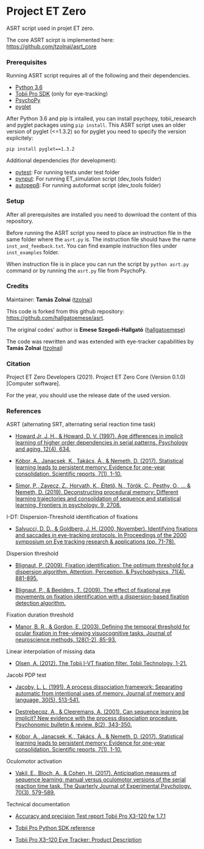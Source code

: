 # Project ET Zero

ASRT script used in projet ET zero.

The core ASRT scirpt is implemented here:
https://github.com/tzolnai/asrt_core

### Prerequisites
Running ASRT script requires all of the following and their dependencies.

* [Python 3.6](https://www.python.org/downloads/)
* [Tobii Pro SDK](https://pypi.org/project/tobii-research/) (only for eye-tracking)
* [PsychoPy](https://www.psychopy.org/download.html)
* [pyglet](https://pyglet.readthedocs.io/en/stable/)

After Python 3.6 and pip is intalled, you can install psychopy, tobii_research and pyglet packages using `pip install`.
This ASRT script uses an older version of pyglet (<=1.3.2) so for pyglet you need to specify the version explicitely:
```
pip install pyglet==1.3.2
```

Additional dependencies (for development):
* [pytest](https://docs.pytest.org/en/latest/): For running tests under test folder
* [pynput](https://pypi.org/project/pynput/): For running ET_simulation script (dev_tools folder)
* [autopep8](https://pypi.org/project/autopep8/): For running autoformat script (dev_tools folder)

### Setup

After all prerequisites are installed you need to download the content of this repository.

Before running the ASRT script you need to place an instruction file in the same folder where the `asrt.py` is.
The instruction file should have the name `inst_and_feedback.txt`. You can find example instruction files under `inst_examples` folder.

When instruction file is in place you can run the script by `python asrt.py` command or by running the `asrt.py` file from PsychoPy.

### Credits

Maintainer: **Tamás Zolnai** ([tzolnai](https://github.com/tzolnai))

This code is forked from this github repository: https://github.com/hallgatoemese/asrt.

The original codes' author is **Emese Szegedi-Hallgató** ([hallgatoemese](https://github.com/hallgatoemese))

The code was rewritten and was extended with eye-tracker capabilities by **Tamás Zolnai** ([tzolnai](https://github.com/tzolnai))

### Citation

Project ET Zero Developers (2021). Project ET Zero Core (Version 0.1.0)[Computer software].

For the year, you should use the release date of the used version.

### References

ASRT (alternating SRT, alternating serial reaction time task)

* [Howard Jr, J. H., & Howard, D. V. (1997). Age differences in implicit learning of higher order dependencies in serial patterns. Psychology and aging, 12(4), 634.](https://www.researchgate.net/profile/James_Howard11/publication/13812889_Age_differences_in_implicit_learning_of_higher_order_dependencies_in_serial_patterns/links/0deec52423cfe984b4000000.pdf)

* [Kóbor, A., Janacsek, K., Takács, Á., & Nemeth, D. (2017). Statistical learning leads to persistent memory: Evidence for one-year consolidation. Scientific reports, 7(1), 1-10.](https://www.nature.com/articles/s41598-017-00807-3?WT.feed_name=subjects_biological-sciences)

* [Simor, P., Zavecz, Z., Horvath, K., Éltető, N., Török, C., Pesthy, O., ... & Nemeth, D. (2019). Deconstructing procedural memory: Different learning trajectories and consolidation of sequence and statistical learning. Frontiers in psychology, 9, 2708.](https://www.frontiersin.org/articles/10.3389/fpsyg.2018.02708/full)

I-DT: Dispersion-Threshold identification of fixations

* [Salvucci, D. D., & Goldberg, J. H. (2000, November). Identifying fixations and saccades in eye-tracking protocols.
In Proceedings of the 2000 symposium on Eye tracking research & applications (pp. 71-78).](https://www.researchgate.net/publication/220811146_Identifying_fixations_and_saccades_in_eye-tracking_protocols)

Dispersion threshold

* [Blignaut, P. (2009). Fixation identification: The optimum threshold for a dispersion algorithm. Attention, Perception, & Psychophysics, 71(4), 881-895.](https://link.springer.com/article/10.3758/APP.71.4.881)

* [Blignaut, P., & Beelders, T. (2009). The effect of fixational eye movements on fixation identification with a dispersion-based fixation detection algorithm.](https://www.researchgate.net/publication/297523424_The_effect_of_fixational_eye_movements_on_fixation_identification_with_a_dispersion-based_fixation_detection_algorithm)

Fixation duration threshold

* [Manor, B. R., & Gordon, E. (2003). Defining the temporal threshold for ocular fixation in free-viewing visuocognitive tasks. Journal of neuroscience methods, 128(1-2), 85-93.](https://www.sciencedirect.com/science/article/pii/S0165027003001511)

Linear interpolation of missing data

* [Olsen, A. (2012). The Tobii I-VT fixation filter. Tobii Technology, 1-21.](https://stemedhub.org/resources/2173/download/Tobii_WhitePaper_TobiiIVTFixationFilter.pdf)

Jacobi PDP test

* [Jacoby, L. L. (1991). A process dissociation framework: Separating automatic from intentional uses of memory. Journal of memory and language, 30(5), 513-541.](https://www.sciencedirect.com/science/article/abs/pii/0749596X9190025F)

* [Destrebecqz, A., & Cleeremans, A. (2001). Can sequence learning be implicit? New evidence with the process dissociation procedure. Psychonomic bulletin & review, 8(2), 343-350.](https://link.springer.com/article/10.3758/BF03196171)

* [Kóbor, A., Janacsek, K., Takács, Á., & Nemeth, D. (2017). Statistical learning leads to persistent memory: Evidence for one-year consolidation. Scientific reports, 7(1), 1-10.](https://www.nature.com/articles/s41598-017-00807-3?WT.feed_name=subjects_biological-sciences)

Oculomotor activation

* [Vakil, E., Bloch, A., & Cohen, H. (2017). Anticipation measures of sequence learning: manual versus oculomotor versions of the serial reaction time task. The Quarterly Journal of Experimental Psychology, 70(3), 579-589.](https://journals.sagepub.com/doi/pdf/10.1080/17470218.2016.1172095?casa_token=YLxCT1H_B8cAAAAA:6kFyQ1yW1qfe2NZP-mSdfLnAVxLDIal-QaF4siYPOz5wRb-d9zgr5IyrYGS44O47wOImxUf_PEMZ1Q)

Technical documentation

* [Accuracy and precision Test report Tobii Pro X3-120 fw 1.7.1](https://www.tobiipro.com/siteassets/tobii-pro/accuracy-and-precision-tests/tobii-pro-x3-120-accuracy-and-precision-test-report.pdf)

* [Tobii Pro Python SDK reference](http://developer.tobiipro.com/python/python-sdk-reference-guide.html)

* [Tobii Pro X3–120 Eye Tracker: Product Description](https://www.tobiipro.com/siteassets/tobii-pro/product-descriptions/tobii-pro-x3-120-product-description.pdf)

